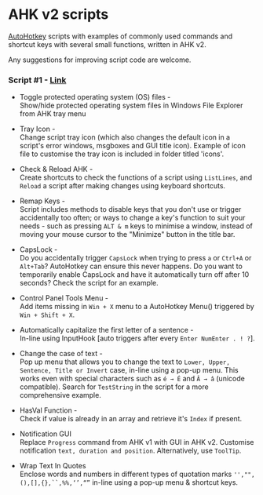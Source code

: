 # AHK v2 scripts  

[AutoHotkey](https://github.com/Lexikos/AutoHotkey_L/) scripts with examples of commonly used commands and shortcut keys with several small functions, written in AHK v2. 

Any suggestions for improving script code are welcome.

### Script #1 - [Link](https://github.com/xypha/AHK-v2-scripts/blob/main/AHK%20v2%20%231.ahk)  

- Toggle protected operating system (OS) files -\
  Show/hide protected operating system files in Windows File Explorer from AHK tray menu
  
- Tray Icon -\
  Change script tray icon (which also changes the default icon in a script's error windows, msgboxes and GUI title icon).
  Example of icon file to customise the tray icon is included in folder titled 'icons'.
  
- Check & Reload AHK -\
  Create shortcuts to check the functions of a script using `ListLines`, and `Reload` a script after making changes using keyboard shortcuts.

- Remap Keys -\
  Script includes methods to disable keys that you don't use or trigger accidentally too often; or ways to change a key's function to suit your needs - such as pressing `ALT & m` keys to minimise a window, instead of moving your mouse cursor to the "Minimize" button in the title bar. 

- CapsLock -\
  Do you accidentally trigger `CapsLock` when trying to press `a` or `Ctrl+A` or `Alt+Tab`? AutoHotkey can ensure this never happens.
  Do you want to temporarily enable CapsLock and have it automatically turn off after 10 seconds? Check the script for an example.
  
- Control Panel Tools Menu -\
  Add items missing in `Win + X` menu to a AutoHotkey Menu() triggered by `Win + Shift + X`.
  
- Automatically capitalize the first letter of a sentence -\
  In-line using InputHook [auto triggers after every `Enter NumEnter . ! ?`].
  
- Change the case of text -\
  Pop up menu that allows you to change the text to `Lower, Upper, Sentence, Title or Invert` case, in-line using a pop-up menu.
  This works even with special characters such as `é → É` and `Â → â` (unicode compatible). Search for `TestString` in the script for a more comprehensive example.
  
- HasVal Function -\
  Check if value is already in an array and retrieve it's `Index` if present.
  
- Notification GUI  
  Replace `Progress` command from AHK v1 with GUI in AHK v2. Customise notification `text, duration and position`. Alternatively, use `ToolTip`.
  
- Wrap Text In Quotes  
  Enclose words and numbers in different types of quotation marks `'',"",(),[],{},``,%%,‘’,“”` in-line using a pop-up menu & shortcut keys.
